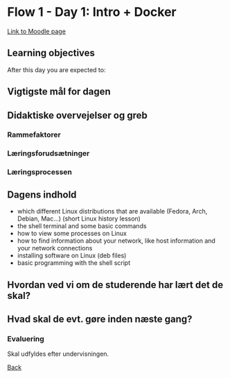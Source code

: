 # Flow 1 - Day 1: Intro + Docker

[Link to Moodle page](https://cphbusiness.mrooms.net/mod/book/view.php?id=500837&chapterid=10267)

## Learning objectives

After this day you are expected to:


## Vigtigste mål for dagen


## Didaktiske overvejelser og greb

### Rammefaktorer

### Læringsforudsætninger

### Læringsprocessen

## Dagens indhold

- which different Linux distributions that are available (Fedora, Arch, Debian, Mac…) (short Linux history lesson)
- the shell terminal and some basic commands
- how to view some processes on Linux
- how to find information about your network, like host information and your network connections
- installing software on Linux (deb files)
- basic programming with the shell script

## Hvordan ved vi om de studerende har lært det de skal?

## Hvad skal de evt. gøre inden næste gang?

### Evaluering

Skal udfyldes efter undervisningen.


[Back](../../README.md)
